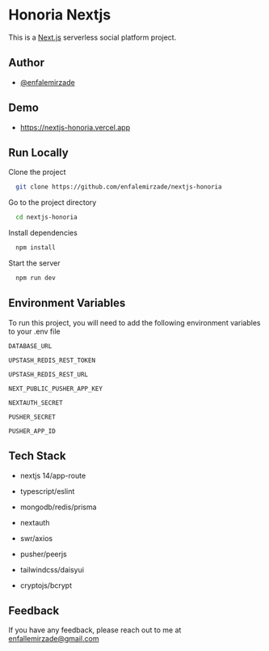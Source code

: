 
# Honoria Nextjs

This is a [Next.js](https://nextjs.org) serverless social platform project.

## Author

- [@enfalemirzade](https://www.github.com/enfalemirzade)

## Demo

- https://nextjs-honoria.vercel.app

## Run Locally

Clone the project

```bash
  git clone https://github.com/enfalemirzade/nextjs-honoria
```

Go to the project directory

```bash
  cd nextjs-honoria
```

Install dependencies

```bash
  npm install
```

Start the server

```bash
  npm run dev
```

## Environment Variables

To run this project, you will need to add the following environment variables to your .env file

`DATABASE_URL`

`UPSTASH_REDIS_REST_TOKEN`

`UPSTASH_REDIS_REST_URL`

`NEXT_PUBLIC_PUSHER_APP_KEY`

`NEXTAUTH_SECRET`

`PUSHER_SECRET`

`PUSHER_APP_ID`

## Tech Stack

* nextjs 14/app-route

* typescript/eslint

* mongodb/redis/prisma

* nextauth

* swr/axios

* pusher/peerjs

* tailwindcss/daisyui

* cryptojs/bcrypt

## Feedback

If you have any feedback, please reach out to me at enfallemirzade@gmail.com
